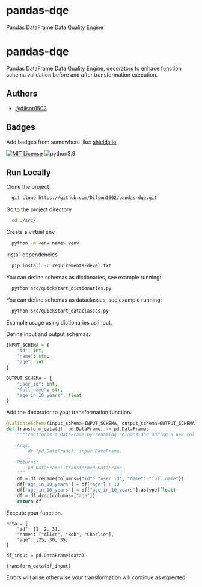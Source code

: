 # pandas-dqe

Pandas DataFrame Data Quality Engine

# pandas-dqe

Pandas DataFrame Data Quality Engine, decorators to enhace function schema validation before and after transformation execution.

## Authors

- [@dilson1502](https://www.github.com/dilson1502)

## Badges

Add badges from somewhere like: [shields.io](https://shields.io/)

[![MIT License](https://img.shields.io/badge/License-MIT-green.svg)](https://choosealicense.com/licenses/mit/)
![python3.9](https://img.shields.io/badge/Python-3.9-blue)

## Run Locally

Clone the project

```bash
  git clone https://github.com/Dilson1502/pandas-dqe.git
```

Go to the project directory

```bash
  cd ./src/
```

Create a virtual env

```bash
  python -m <env name> venv
```

Install dependencies

```bash
  pip install -r requirements-devel.txt
```

You can define schemas as dictionaries, see example running:

```bash
  python src/quickstart_dictionaries.py
```

You can define schemas as dataclasses, see example running:

```bash
  python src/quickstart_dataclasses.py
```

Example usage using dictionaries as input.

Define input and output schemas.

```python
INPUT_SCHEMA = {
    "id": int,
    "name": str,
    "age": int
}

OUTPUT_SCHEMA = {
    "user_id": int,
    "full_name": str,
    "age_in_10_years": float
}
```

Add the decorator to your transformation function.

```python
@ValidateSchema(input_schema=INPUT_SCHEMA, output_schema=OUTPUT_SCHEMA)
def transform_data(df: pd.DataFrame) -> pd.DataFrame:
    """Transforms a DataFrame by renaming columns and adding a new column.

    Args:
        df (pd.DataFrame): input DataFrame.

    Returns:
        pd.DataFrame: transformed DataFrame.
    """
    df = df.rename(columns={"id": "user_id", "name": "full_name"})
    df["age_in_10_years"] = df["age"] + 10
    df["age_in_10_years"] = df["age_in_10_years"].astype(float)
    df = df.drop(columns=["age"])
    return df
```

Execute your function.

```python.
data = {
    "id": [1, 2, 3],
    "name": ["Alice", "Bob", "Charlie"],
    "age": [25, 30, 35]
}

df_input = pd.DataFrame(data)

transform_data(df_input)
```

Errors will arise otherwise your transformation will continue as expected!

